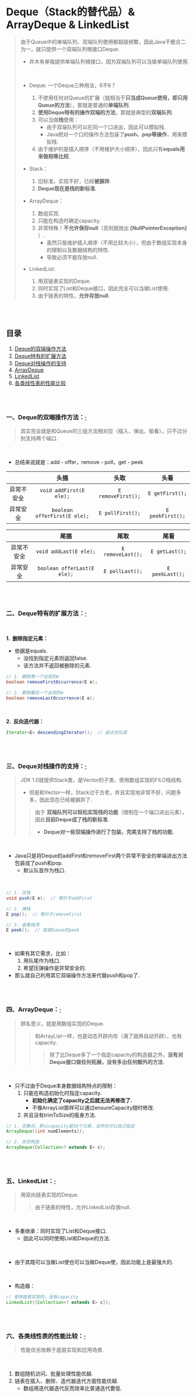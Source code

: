 # Deque（Stack的替代品）& ArrayDeque & LinkedList
> 由于Queue中的单端队列、双端队列使用都超级频繁，因此Java干脆合二为一，就只提供一个双端队列根接口Deque.
>
> - 并木有单独提供单端队列根接口，因为双端队列可以当做单端队列使用.
>
> <br>
>
> - Deque: 一个Deque三种用法，6不6？
>    1. 不使用任何对Queue的扩展（就相当于**只当成Queue使用，即只用Queue的方法**），那就是普通的**单端队列**.
>    2. **使用Deque特有的操作双端的方法**，那就是典型的**双端队列**.
>    3. 可以当做**栈**使用：
>       - 由于双端队列可以在同一个口进出，因此可以模拟栈.
>       - Java把对一个口的操作方法包装了**push、pop等操作**，用来模拟栈.
>    4. 由于维护的是插入顺序（不用维护大小顺序），因此只有**equals用来做相等比较**.
> - Stack：
>    1. 旧标准，实现不好，已经**被摒弃**.
>    2. **Deque现在是栈的新标准.**
> - ArrayDeque：
>    1. 数组实现.
>    2. 只能在构造时确定capacity.
>    3. 非常特殊！**不允许保存null**（否则就抛出 **[NullPointerException]** ）.
>       - 虽然只是维护插入顺序（不用比较大小），但由于数组实现本身的限制以及数据结构的特性.
>       - 导致必须不能存放null.
>
> - LinkedList:
>    1. 用双链表实现的Deque.
>    2. 同时实现了List和Deque接口，因此完全可以当做List使用.
>    3. 由于链表的特性，**允许存放null**.

<br><br>

## 目录

1. [Deque的双端操作方法](#一deque的双端操作方法)
2. [Deque特有的扩展方法](#二deque特有的扩展方法)
3. [Deque对栈操作的支持](#三deque对栈操作的支持)
4. [ArrayDeque](#四arraydeque)
5. [LinkedList](#五linkedlist)
6. [各类线性表的性能比较](#六各类线性表的性能比较)

<br><br>

### 一、Deque的双端操作方法：[·](#目录)
> 其实完全就是和Queue的三组方法相对应（插入、弹出、偷看），只不过分别支持两个端口.

<br>

- 总结来说就是：add - offer，remove - poll，get - peek

| | 头插 | 头取 | 头看 |
| :---: | :---: | :---: | :---: |
| 异常不安全 | `void addFirst(E ele);` | `E removeFirst();` | `E getFirst();` |
| 异常安全 | `boolean offerFirst(E ele);` | `E pollFirst();` | `E peekFirst();` |

| | 尾插 | 尾取 | 尾看 |
| :---: | :---: | :---: | :---: |
| 异常不安全 | `void addLast(E ele);` | `E removeLast();` | `E getLast();` |
| 异常安全 | `boolean offerLast(E ele);` | `E pollLast();` | `E peekLast();` |

<br><br>

### 二、Deque特有的扩展方法：[·](#目录)

<br>

**1.&nbsp; 删除指定元素：**

- 依据是equals.
   - 没找到指定元素则返回false.
   - 该方法并不返回被删除的元素.

```Java
// 1. 删除第一个出现的e
boolean removeFirstOccurrence(E e);

// 2. 删除最后一个出现的e
boolean removeLastOccurrence(E e);
```

<br>

**2.&nbsp; 反向迭代器：**

```Java
Iterator<E> descendingIterator();  // 起点在队尾
```

<br><br>

### 三、Deque对栈操作的支持：[·](#目录)
> JDK 1.0就提供Stack类，是Vector的子类，使用数组实现的FILO栈结构.
>
> - 但是和Vector一样，Stack过于古老，并且实现地非常不好，问题多多，因此现在已经被摒弃了.
>
>> 由于 **双端队列可以轻松实现栈的功能**（限制在一个端口进出元素），因此**目前Deque成了栈的新标准**.
>>
>> - **Deque对一些双端操作进行了包装，完美支持了栈的功能.**

<br>

- Java只是将Deque的addFirst和removeFirst两个异常不安全的单端进出方法包装成了push和pop.
   - 默认队首作为栈口.

<br>

```Java
// 1. 压栈
void push(E e);  // 等价于addFirst

// 2. 弹栈
E pop();  // 等价于removeFirst

// 3. 查看栈顶
E peek();  // 就是Queue的peek
```

<br>

- 如果有其它需求，比如：
   1. 用队尾作为栈口.
   2. 希望压弹操作是异常安全的.
- 那么就自己利用其它双端操作方法来代替push和pop了.

<br><br>

### 四、ArrayDeque：[·](#目录)
> 顾名思义，就是用数组实现的Deque.
>
>> 和ArrayList一样，也是动态开辟内存（满了就再自动开辟），也有capacity.
>>
>>> 除了比Deque多了一个指定capacity的构造器之外，**没有对Deque接口做任何拓展，没有多出任何额外的方法**.

<br>

- 只不过由于Deque本身数据结构特点的限制：
   1. 只能在构造初始化时指定capacity.
      - **初始化确定了capacity之后就无法再修改了.**
      - 不像ArrayList那样可以通过ensureCapacity随时修改.
   2. 并且没有trimToSize的瘦身方法.

```Java
// 1. 空集合，默认capacity是16个元素，当然也可以自己指定
ArrayDeque([int numElements]);

// 2. 非空构造
ArrayDeque(Collection<? extends E> c);
```

<br><br>

### 五、LinkedList：[·](#目录)
> 用双向链表实现的Deque.
>
>> 由于链表的特性，允许LinkedList存放null.

<br>

- 多重继承：同时实现了List和Deque接口.
   - 因此可以同时使用List和Deque的方法.

<br>

- 由于其既可以当做List使也可以当做Deque使，因此功能上是最强大的.

<br>

- 构造器：

```Java
// 使用链表实现的，没有capacity
LinkedList([Collection<? extends E> c]);
```

<br><br>

### 六、各类线性表的性能比较：[·](#目录)
> 性能优劣依赖于底层实现和应用场景.

<br>

1. 数组随机访问、批量处理性能优越.
2. 链表在插入、删除、迭代器迭代方面性能优越.
   - 数组用迭代器迭代反而效率比普通迭代要低.
